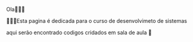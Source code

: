 Ola🤸🏾‍♂️

🤽🏾‍♀️Esta pagina é dedicada para o curso de desenvolvimeto de sistemas

aqui serão encontrado codigos cridados em sala de aula 🍫
